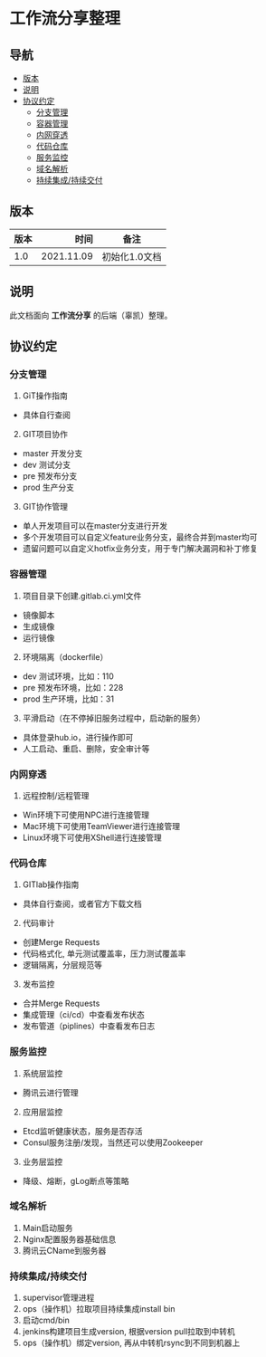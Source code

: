 # 工作流分享整理

## 导航

- [版本](#版本)
- [说明](#说明)
- [协议约定](#协议约定)
  - [分支管理](#分支管理)
  - [容器管理](#容器管理)
  - [内网穿透](#内网穿透)
  - [代码仓库](#代码仓库)
  - [服务监控](#服务监控)
  - [域名解析](#域名解析)
  - [持续集成/持续交付](#持续集成/持续交付)


## 版本

| 版本   |  时间 |    备注     |
| ----- | -------: | :-------: |
| 1.0 | 2021.11.09 | 初始化1.0文档 |

## 说明

此文档面向 **工作流分享**  的后端（辜凯）整理。

## 协议约定

### 分支管理

1. GiT操作指南
  * 具体自行查阅

2. GIT项目协作
  * master 开发分支
  * dev    测试分支
  * pre    预发布分支
  * prod   生产分支

3. GIT协作管理
  * 单人开发项目可以在master分支进行开发
  * 多个开发项目可以自定义feature业务分支，最终合并到master均可
  * 遗留问题可以自定义hotfix业务分支，用于专门解决漏洞和补丁修复

### 容器管理

1. 项目目录下创建.gitlab.ci.yml文件
  * 镜像脚本
  * 生成镜像
  * 运行镜像

2. 环境隔离（dockerfile）
  * dev 测试环境，比如：110
  * pre 预发布环境，比如：228
  * prod 生产环境，比如：31

3. 平滑启动（在不停掉旧服务过程中，启动新的服务）
  * 具体登录hub.io，进行操作即可
  * 人工启动、重启、删除，安全审计等

### 内网穿透

1. 远程控制/远程管理
  * Win环境下可使用NPC进行连接管理
  * Mac环境下可使用TeamViewer进行连接管理
  * Linux环境下可使用XShell进行连接管理

### 代码仓库

1. GITlab操作指南
  * 具体自行查阅，或者官方下载文档

2. 代码审计
  * 创建Merge Requests
  * 代码格式化, 单元测试覆盖率，压力测试覆盖率
  * 逻辑隔离，分层规范等

3. 发布监控
  * 合并Merge Requests
  * 集成管理（ci/cd）中查看发布状态
  * 发布管道（piplines）中查看发布日志

### 服务监控

1. 系统层监控
  * 腾讯云进行管理

2. 应用层监控
  * Etcd监听健康状态，服务是否存活
  * Consul服务注册/发现，当然还可以使用Zookeeper

3. 业务层监控
  * 降级、熔断，gLog断点等策略

### 域名解析

1. Main启动服务
2. Nginx配置服务器基础信息
3. 腾讯云CName到服务器

### 持续集成/持续交付

1. supervisor管理进程
2. ops（操作机）拉取项目持续集成install bin
3. 启动cmd/bin
4. jenkins构建项目生成version, 根据version pull拉取到中转机
5. ops（操作机）绑定version, 再从中转机rsync到不同到机器上
